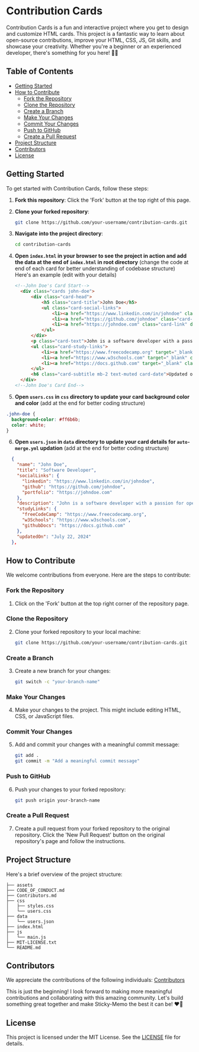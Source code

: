 # Contribution Cards

Contribution Cards is a fun and interactive project where you get to design and customize HTML cards. This project is a fantastic way to learn about open-source contributions, improve your HTML, CSS, JS, Git skills, and showcase your creativity. Whether you're a beginner or an experienced developer, there's something for you here! 🤍🤝

## Table of Contents

- [Getting Started](#getting-started)
- [How to Contribute](#how-to-contribute)
  - [Fork the Repository](#fork-the-repository)
  - [Clone the Repository](#clone-the-repository)
  - [Create a Branch](#create-a-branch)
  - [Make Your Changes](#make-your-changes)
  - [Commit Your Changes](#commit-your-changes)
  - [Push to GitHub](#push-to-github)
  - [Create a Pull Request](#create-a-pull-request)
- [Project Structure](#project-structure)
- [Contributors](#contributors)
- [License](#license)

## Getting Started

To get started with Contribution Cards, follow these steps:

1.  **Fork this repository**: Click the 'Fork' button at the top right of this page.
2.  **Clone your forked repository**:
    ```bash
    git clone https://github.com/your-username/contribution-cards.git
    ```
3.  **Navigate into the project directory**:
    ```bash
    cd contribution-cards
    ```
4.  **Open `index.html` in your browser to see the project in action and add the data at the end of `index.html` in root directory** (change the code at end of each card for better understanding of codebase structure)
    <br>
    Here's an example (edit with your details)

    ```HTML
    <!--John Doe's Card Start-->
      <div class="cards john-doe">
          <div class="card-head">
              <h5 class="card-title">John Doe</h5>
              <ul class="card-social-links">
                  <li><a href="https://www.linkedin.com/in/johndoe" class="card-link" data-toggle="tooltip" title="LinkedIn"><i class="bi bi-linkedin"></i></a></li>
                  <li><a href="https://github.com/johndoe" class="card-link" data-toggle="tooltip" title="GitHub"><i class="bi bi-github"></i></a></li>
                  <li><a href="https://johndoe.com" class="card-link" data-toggle="tooltip" title="Portfolio"><i class="bi bi-globe"></i></a></li>
              </ul>
          </div>
          <p class="card-text">John is a software developer with a passion for open-source projects and community engagement.</p>
          <ul class="card-study-links">
              <li><a href="https://www.freecodecamp.org" target="_blank" class="study-link" data-toggle="tooltip" title="FreeCodeCamp"><i class="bi bi-book"></i></a></li>
              <li><a href="https://www.w3schools.com" target="_blank" class="study-link" data-toggle="tooltip" title="W3Schools"><i class="bi bi-mortarboard"></i></a></li>
              <li><a href="https://docs.github.com" target="_blank" class="study-link" data-toggle="tooltip" title="GitHub Docs"><i class="bi bi-file-code"></i></a></li>
          </ul>
          <h6 class="card-subtitle mb-2 text-muted card-date">Updated on: July 22, 2024</h6>
      </div>
    <!--John Doe's Card End-->
    ```

5.  **Open `users.css` in `css` directory to update your card background color and color** (add at the end for better coding structure)
    <br>

```css
.john-doe {
  background-color: #ff6b6b;
  color: white;
}
```

6.  **Open `users.json` in `data` directory to update your card details for `auto-merge.yml` updation** (add at the end for better coding structure)
```JSON
  {
    "name": "John Doe",
    "title": "Software Developer",
    "socialLinks": {
      "linkedin": "https://www.linkedin.com/in/johndoe",
      "github": "https://github.com/johndoe",
      "portfolio": "https://johndoe.com"
    },
    "description": "John is a software developer with a passion for open-source projects and community engagement.",
    "studyLinks": {
      "freeCodeCamp": "https://www.freecodecamp.org",
      "w3Schools": "https://www.w3schools.com",
      "githubDocs": "https://docs.github.com"
    },
    "updatedOn": "July 22, 2024"
  },
```

## How to Contribute

We welcome contributions from everyone. Here are the steps to contribute:

### Fork the Repository

1. Click on the 'Fork' button at the top right corner of the repository page.

### Clone the Repository

2. Clone your forked repository to your local machine:
   ```bash
   git clone https://github.com/your-username/contribution-cards.git
   ```

### Create a Branch

3. Create a new branch for your changes:
   ```bash
   git switch -c "your-branch-name"
   ```

### Make Your Changes

4. Make your changes to the project. This might include editing HTML, CSS, or JavaScript files.

### Commit Your Changes

5. Add and commit your changes with a meaningful commit message:
   ```bash
   git add .
   git commit -m "Add a meaningful commit message"
   ```

### Push to GitHub

6. Push your changes to your forked repository:
   ```bash
   git push origin your-branch-name
   ```

### Create a Pull Request

7. Create a pull request from your forked repository to the original repository. Click the 'New Pull Request' button on the original repository's page and follow the instructions.

## Project Structure

Here's a brief overview of the project structure:

```plaintext
├── assets
├── CODE_OF_CONDUCT.md
├── Contributors.md
├── css
│   ├── styles.css
│   └── users.css
├── data
│   └── users.json
├── index.html
├── js
│   └── main.js
├── MIT-LICENSE.txt
└── README.md
```

## Contributors

We appreciate the contributions of the following individuals: [Contributors](https://github.com/narainkarthikv/contribution-cards/blob/main/Contributors.md)

This is just the beginning! I look forward to making more meaningful contributions and collaborating with this amazing community. Let's build something great together and make Sticky-Memo the best it can be! ❤️🤝

## License

This project is licensed under the MIT License. See the [LICENSE](https://github.com/narainkarthikv/contribution-cards/blob/main/MIT-LICENSE.txt) file for details.
